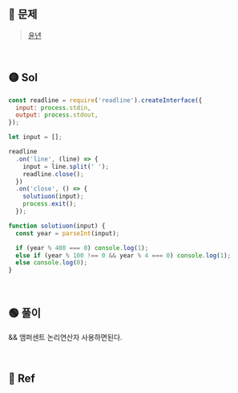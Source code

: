 ## 🔴 문제

> [윤년](https://www.acmicpc.net/problem/2753)

<br/>

## 🟡 Sol

```js
const readline = require('readline').createInterface({
  input: process.stdin,
  output: process.stdout,
});

let input = [];

readline
  .on('line', (line) => {
    input = line.split(' ');
    readline.close();
  })
  .on('close', () => {
    solutiuon(input);
    process.exit();
  });

function solutiuon(input) {
  const year = parseInt(input);

  if (year % 400 === 0) console.log(1);
  else if (year % 100 !== 0 && year % 4 === 0) console.log(1);
  else console.log(0);
}
```

<br/>

## 🟢 풀이

&& 앰퍼센트 논리연산자 사용하면된다.

<br/>

## 🔵 Ref

>
